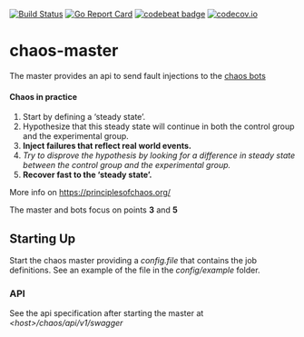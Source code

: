 [![Build Status](https://travis-ci.org/SotirisAlfonsos/chaos-master.svg)](https://travis-ci.org/SotirisAlfonsos/chaos-master)
[![Go Report Card](https://goreportcard.com/badge/github.com/SotirisAlfonsos/chaos-master)](https://goreportcard.com/report/github.com/SotirisAlfonsos/chaos-master)
[![codebeat badge](https://codebeat.co/badges/ab1778ae-60c1-4b7d-aff6-a8f1eabbd2d5)](https://codebeat.co/projects/github-com-sotirisalfonsos-chaos-master-master)
[![codecov.io](https://codecov.io/github/SotirisAlfonsos/chaos-master/coverage.svg?branch=master)](https://codecov.io/github/SotirisAlfonsos/chaos-master?branch=master)

# chaos-master
The master provides an api to send fault injections to the [chaos bots](https://github.com/SotirisAlfonsos/chaos-bot)

#### Chaos in practice
1. Start by defining a ‘steady state’.
2. Hypothesize that this steady state will continue in both the control group and the experimental group.
3. <b>Inject failures that reflect real world events.</b>
4. <i>Try to disprove the hypothesis by looking for a difference in steady state between the control group and the experimental group.</i>
5. <b>Recover fast to the ‘steady state’.</b>

More info on https://principlesofchaos.org/

The master and bots focus on points <b>3</b> and <b>5</b>

## Starting Up
Start the chaos master providing a <i>config.file</i> that contains the job definitions. See an example of the file in the <i>config/example</i> folder.

### API
See the api specification after starting the master at <i>\<host\>/chaos/api/v1/swagger</i>
